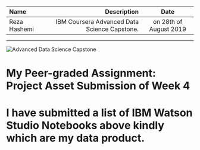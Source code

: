 | Name | Description | Date 
| :- |-------------: | :-:
|Reza Hashemi| IBM Coursera Advanced Data Science Capstone.  | on 28th of August 2019 |

---

![Advanced Data Science Capstone](https://images.youracclaim.com/images/00898a99-7e63-4203-b601-f063ee5f5018/Advanced%2BData%2BScience%2BCapstone.png)




# My Peer-graded Assignment: Project Asset Submission of Week 4

# I have submitted a list of IBM Watson Studio Notebooks above kindly which are my data product.
